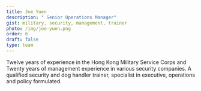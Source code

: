 ```yaml
---
title: Joe Yuen
description: " Senior Operations Manager"
gist: military, security, management, trainer
photo: /img/joe-yuen.png
order: 6
draft: false
type: team
---
```

Twelve years of experience in the Hong Kong Military Service Corps and Twenty years of management experience in various security companies. A qualified security and dog handler trainer, specialist in executive, operations and policy formulated.